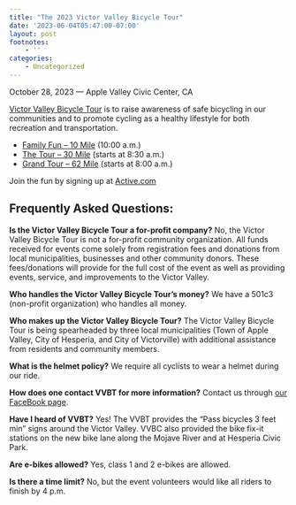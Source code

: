 ```yaml
---
title: "The 2023 Victor Valley Bicycle Tour"
date: '2023-06-04T05:47:00-07:00'
layout: post
footnotes:
    - ''
categories:
    - Uncategorized
---
```


October 28, 2023 — Apple Valley Civic Center, CA

[Victor Valley Bicycle Tour](http://victorvalleybicycletour.com) is to raise awareness of safe bicycling in our communities and to promote cycling as a healthy lifestyle for both recreation and transportation.

- [Family Fun – 10 Mile](http://victorvalleybicycletour.com/10mile.php) (10:00 a.m.)
- [The Tour – 30 Mile](http://victorvalleybicycletour.com/30mile.php) (starts at 8:30 a.m.)
- [Grand Tour – 62 Mile](http://victorvalleybicycletour.com/62mile.php) (starts at 8:00 a.m.)

Join the fun by signing up at [Active.com](https://www.active.com/apple-valley-ca/cycling/races/victor-valley-bicycle-tour-2021)

## Frequently Asked Questions:

**Is the Victor Valley Bicycle Tour a for-profit company?** No, the Victor Valley Bicycle Tour is not a for-profit community organization. All funds received for events come solely from registration fees and donations from local municipalities, businesses and other community donors. These fees/donations will provide for the full cost of the event as well as providing events, service, and improvements to the Victor Valley.

**Who handles the Victor Valley Bicycle Tour’s money?** We have a 501c3 (non-profit organization) who handles all money.

**Who makes up the Victor Valley Bicycle Tour?** The Victor Valley Bicycle Tour is being spearheaded by three local municipalities (Town of Apple Valley, City of Hesperia, and City of Victorville) with additional assistance from residents and community members.

**What is the helmet policy?** We require all cyclists to wear a helmet during our ride.

**How does one contact VVBT for more information?** Contact us through [our FaceBook page](https://www.facebook.com/victorvalleybicycletour).

**Have I heard of VVBT?** Yes! The VVBT provides the “Pass bicycles 3 feet min” signs around the Victor Valley. VVBC also provided the bike fix-it stations on the new bike lane along the Mojave River and at Hesperia Civic Park.

**Are e-bikes allowed?** Yes, class 1 and 2 e-bikes are allowed.

**Is there a time limit?** No, but the event volunteers would like all riders to finish by 4 p.m.